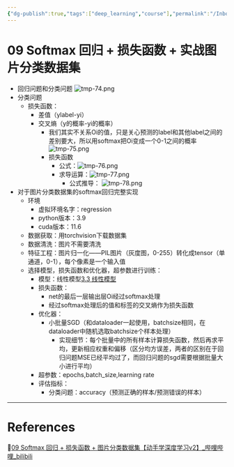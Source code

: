 ```yaml
---
{"dg-publish":true,"tags":["deep_learning","course"],"permalink":"/Inbox/study/人工智能/机器学习/深度学习/李沐学深度学习/09 Softmax 回归 + 损失函数 + 图片分类数据集/","dgPassFrontmatter":true}
---
```




# 09 Softmax 回归 + 损失函数 + 实战图片分类数据集
- 回归问题和分类问题
	![tmp-74.png](/img/user/Assets/attachments/tmp/tmp-74.png)
- 分类问题
	- 损失函数：
		- 差值（ylabel-yi）
		- 交叉熵（y的概率-yi的概率）
			- 我们其实不关系Oi的值，只是关心预测的label和其他label之间的差别要大，所以用softmax把Oi变成一个0-1之间的概率
			![tmp-75.png](/img/user/Assets/attachments/tmp/tmp-75.png)
			- 损失函数
				- 公式：![tmp-76.png](/img/user/Assets/attachments/tmp/tmp-76.png)
				- 求导运算：![tmp-77.png](/img/user/Assets/attachments/tmp/tmp-77.png)
					- 公式推导：
						![tmp-78.png](/img/user/Assets/attachments/tmp/tmp-78.png)
- 对于图片分类数据集的softmax回归完整实现
	- 环境
		- 虚拟环境名字：regression
		- python版本：3.9
		- cuda版本：11.6
	- 数据获取：用torchvision下载数据集
	- 数据清洗：图片不需要清洗
	- 特征工程：图片归一化——PIL图片（灰度图，0-255）转化成tensor（单通道，0-1），每个像素是一个输入值
	- 选择模型，损失函数和优化器，超参数进行训练：
		- 模型：线性模型[3.3 线性模型](3.3%20线性模型.md)
		- 损失函数：
			- net的最后一层输出层Oi经过softmax处理
			- 经过softmax处理后的值和标签的交叉熵作为损失函数
		- 优化器：
			- 小批量SGD（和dataloader一起使用，batchsize相同，在dataloader中随机选取batchsize个样本处理）
				- 实现细节：每个批量中的所有样本计算损失函数，然后再求平均，更新相应权重和偏移（区分均方误差，两者的区别在于回归问题MSE已经平均过了，而回归问题的sgd需要根据批量大小进行平均）
		- 超参数：epochs,batch_size,learning rate
		- 评估指标：
			- 分类问题：accuracy（预测正确的样本/预测错误的样本）

---
# References
🔗[09 Softmax 回归 + 损失函数 + 图片分类数据集【动手学深度学习v2】_哔哩哔哩_bilibili](https://www.bilibili.com/video/BV1K64y1Q7wu?spm_id_from=333.788.videopod.episodes&vd_source=73a67190a2e14f51c71c0fa447f094aa)